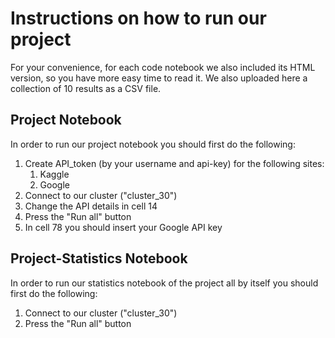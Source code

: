 # Instructions on how to run our project

For your convenience, for each code notebook we also included its HTML version, so you have more easy time to read it.
We also uploaded here a collection of 10 results as a CSV file.

## Project Notebook
In order to run our project notebook you should first do the following:
1. Create API_token (by your username and api-key) for the following sites:
    1. Kaggle
    2. Google
2. Connect to our cluster ("cluster_30")
3. Change the API details in cell 14
4. Press the "Run all" button
5. In cell 78 you should insert your Google API key

## Project-Statistics Notebook
In order to run our statistics notebook of the project all by itself you should first do the following:
1. Connect to our cluster ("cluster_30")
2. Press the "Run all" button
